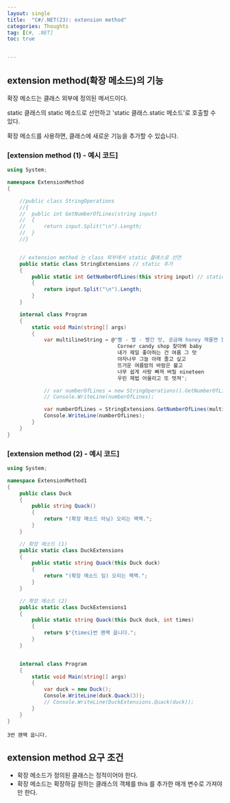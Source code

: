 ```yaml
---
layout: single
title:  "C#/.NET(23): extension method"
categories: Thoughts
tag: [C#, .NET]
toc: true 


---
```


## extension method(확장 메소드)의 기능

확장 메소드는 클래스 외부에 정의된 메서드이다.

static 클래스의 static 메소드로 선언하고 'static 클래스.static 메소드'로 호출할 수 있다. 

확장 메소드를 사용하면, 클래스에 새로운 기능을 추가할 수 있습니다.





### [extension method (1) - 예시 코드]

```c#
using System;

namespace ExtensionMethod
{

	//public class StringOperations
	//{
	//	public int GetNumberOfLines(string input)
	//	{
	//		return input.Split("\n").Length;
	//	}
	//}


	// extension method 는 class 외부에서 static 클래스로 선언
	public static class StringExtensions // static 추가
	{
		public static int GetNumberOfLines(this string input) // static 추가 / 매개 변수에 this 추가
		{
			return input.Split("\n").Length;
		}
	}

	internal class Program
	{
		static void Main(string[] args)
		{
			var multilineString = @"빨 - 빨 - 빨간 맛, 궁금해 honey 깨물면 점점 녹아든 strawberry 그 맛
									Corner candy shop 찾아봐 baby
									내가 제일 좋아하는 건 여름 그 맛
									야자나무 그늘 아래 졸고 싶고
									뜨거운 여름밤의 바람은 불고
									너무 쉽게 사랑 빠져 버릴 nineteen
									우린 제법 어울리고 또 멋져";

			// var numberOfLines = new StringOperations().GetNumberOfLines(multilineString);
			// Console.WriteLine(numberOfLines);

			var numberOfLines = StringExtensions.GetNumberOfLines(multilineString);
			Console.WriteLine(numberOfLines);
		}
	}
}
```





### [extension method (2) - 예시 코드]

```c#
using System;

namespace ExtensionMethod1
{
	public class Duck
	{
		public string Quack()
		{
			return "(확장 메소드 아님) 오리는 꽥꽥.";
		}
	}

	// 확장 메소드 (1)
	public static class DuckExtensions
	{
		public static string Quack(this Duck duck)
		{
			return "(확장 메소드 임) 오리는 꽥꽥.";
		}
	}

	// 확장 메소드 (2)
	public static class DuckExtensions1
	{
		public static string Quack(this Duck duck, int times)
		{
			return $"{times}번 꽨꽥 웁니다.";
		}
	}


	internal class Program
	{
		static void Main(string[] args)
		{
			var duck = new Duck();
			Console.WriteLine(duck.Quack(3));
			// Console.WriteLine(DuckExtensions.Quack(duck));
		}
	}
}
```

```
3번 꽨꽥 웁니다.
```





## extension method 요구 조건

- 확장 메소드가 정의된 클래스는 정적이어야 한다.
- 확장 메소드는 확장하길 원하는 클래스의 객체를 this 를 추가한 매개 변수로 가져야만 한다.